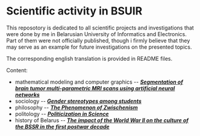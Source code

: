 # Scientific activity in BSUIR

This reposotory is dedicated to all scientific projects and investigations that were done by me in Belarusian University of Informatics and Electronics. Part of them were not officially published, though i firmly believe that they may serve as an example for future investigations on the presented topics.

The corresponding english translation is provided in README files.

Content:
- mathematical modeling and computer graphics -- [*__Segmentation of brain tumor multi-parametric MRI scans using artificial neural networks__*](https://github.com/mzhirko/articles-BSUIR/tree/main/mathematical-modeling)
- sociology -- [*__Gender stereotypes among students__*](https://github.com/mzhirko/articles-BSUIR/tree/main/sociology)
- philosophy -- [*__The Phenomenon of Zwischenism__*](https://github.com/mzhirko/articles-BSUIR/tree/main/philosophy)
- politology -- [*__Politicization in Science__*](https://github.com/mzhirko/articles-BSUIR/tree/main/politology)
- history of Belarus -- [*__The impact of the World War II on the culture of the BSSR in the first postwar decade__*](https://github.com/mzhirko/articles-BSUIR/tree/main/history)
